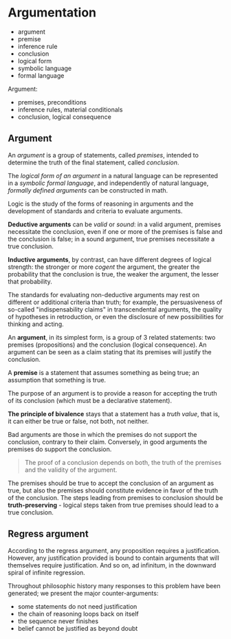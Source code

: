 # Argumentation

- argument
- premise
- inference rule
- conclusion
- logical form
- symbolic language
- formal language

Argument:
- premises, preconditions
- inference rules, material conditionals
- conclusion, logical consequence


## Argument

An *argument* is a group of statements, called *premises*, intended to determine the truth of the final statement, called *conclusion*.

The *logical form of an argument* in a natural language can be represented in a *symbolic formal language*, and independently of natural language, *formally defined arguments* can be constructed in math.

Logic is the study of the forms of reasoning in arguments and the development of standards and criteria to evaluate arguments.

**Deductive arguments** can be *valid* or *sound*: in a valid argument, premises necessitate the conclusion, even if one or more of the premises is false and the conclusion is false; in a sound argument, true premises necessitate a true conclusion.

**Inductive arguments**, by contrast, can have different degrees of logical strength: the stronger or more *cogent* the argument, the greater the probability that the conclusion is true, the weaker the argument, the lesser that probability.

The standards for evaluating non-deductive arguments may rest on different or additional criteria than truth; for example, the persuasiveness of so-called "indispensability claims" in transcendental arguments, the quality of hypotheses in retroduction, or even the disclosure of new possibilities for thinking and acting.



An **argument**, in its simplest form, is a group of 3 related statements: two premises (propositions) and the conclusion (logical consequence). An argument can be seen as a claim stating that its premises will justify the conclusion.

A **premise** is a statement that assumes something as being true; an assumption that something is true.

The purpose of an argument is to provide a reason for accepting the truth of its conclusion (which must be a declarative statement).

**The principle of bivalence** stays that a statement has a *truth value*, that is, it can either be true or false, not both, not neither.


Bad arguments are those in which the premises do not support the conclusion, contrary to their claim. Conversely, in good arguments the premises do support the conclusion.

> The proof of a conclusion depends on both, the truth of the premises and the validity of the argument.

The premises should be true to accept the conclusion of an argument as true, but also the premises should constitute evidence in favor of the truth of the conclusion. The steps leading from premises to conclusion should be **truth-preserving** - logical steps taken from true premises should lead to a true conclusion.


## Regress argument
According to the regress argument, any proposition requires a justification. However, any justification provided is bound to contain arguments that will themselves require justification. And so on, ad infinitum, in the downward spiral of infinite regression.

Throughout philosophic history many responses to this problem have been generated; we present the major counter-arguments:
- some statements do not need justification
- the chain of reasoning loops back on itself
- the sequence never finishes
- belief cannot be justified as beyond doubt
